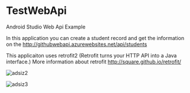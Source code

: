 # TestWebApi
Android Studio Web Api Example

In this application you can create a student record and get the information on the http://githubwebapi.azurewebsites.net/api/students <br>

This applicaiton uses retrofit2 (Retrofit turns your HTTP API into a Java interface.)
More information about retrofit http://square.github.io/retrofit/

![adsiz2](https://user-images.githubusercontent.com/23746859/35998927-ce24801a-0d26-11e8-8398-6e60147d4478.png)

![adsiz3](https://user-images.githubusercontent.com/23746859/35998944-dd20eb3a-0d26-11e8-8d03-fb48fa719953.png)
